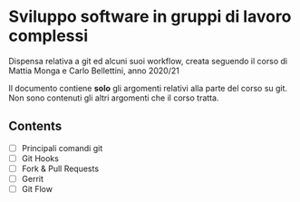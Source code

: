 # Sviluppo software in gruppi di lavoro complessi

Dispensa relativa a git ed alcuni suoi workflow, creata seguendo il corso di Mattia Monga e Carlo Bellettini, anno 2020/21

Il documento contiene **solo** gli argomenti relativi alla parte del corso su git.<br>
Non sono contenuti gli altri argomenti che il corso tratta.<br>

## Contents
- [ ] Principali comandi git
- [ ] Git Hooks
- [ ] Fork & Pull Requests
- [ ] Gerrit
- [ ] Git Flow
